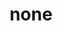 ---
category: 4-letters
denotation: null
name: none
reference_link: https://www.etymonline.com/word/none
root_language: null
root_name: null
title: none
type: free
word_sums:
- respelling: none
  sum: 'None + '
---